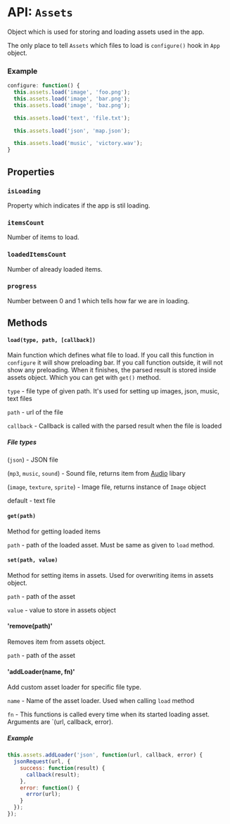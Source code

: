 # API: `Assets`

Object which is used for storing and loading assets used in the app.

The only place to tell `Assets` which files to load is `configure()` hook in `App` object.

### Example

```javascript
configure: function() {
  this.assets.load('image', 'foo.png');
  this.assets.load('image', 'bar.png');
  this.assets.load('image', 'baz.png');

  this.assets.load('text', 'file.txt');

  this.assets.load('json', 'map.json');

  this.assets.load('music', 'victory.wav');
}
```

Properties
----------

### `isLoading`

Property which indicates if the app is stil loading.

### `itemsCount`

Number of items to load.

### `loadedItemsCount`

Number of already loaded items.

### `progress`

Number between 0 and 1 which tells how far we are in loading.

Methods
-------

#### `load(type, path, [callback])`

Main function which defines what file to load. If you call this function in
`configure` it will show preloading bar. If you call function outside, it will
not show any preloading. When it finishes, the parsed result is stored inside
assets object. Which you can get with `get()` method.

`type` - file type of given path. It's used for setting up images, json, music, text files

`path` - url of the file

`callback` - Callback is called with the parsed result when the file is loaded

##### File types

(`json`) - JSON file

(`mp3`, `music`, `sound`) - Sound file, returns item from [Audio](https://github.com/jansedivy/potion-audio) libary

(`image`, `texture`, `sprite`) - Image file, returns instance of `Image` object

default - text file

#### `get(path)`

Method for getting loaded items

`path` - path of the loaded asset. Must be same as given to `load` method.

#### `set(path, value)`

Method for setting items in assets. Used for overwriting items in assets object.

`path` - path of the asset

`value` - value to store in assets object

#### 'remove(path)'

Removes item from assets object.

`path` - path of the asset

#### 'addLoader(name, fn)'

Add custom asset loader for specific file type.

`name` - Name of the asset loader. Used when calling `load` method

`fn` - This functions is called every time when its started loading asset. Arguments are `(url, callback, error).

##### Example

```javascript
this.assets.addLoader('json', function(url, callback, error) {
  jsonRequest(url, {
    success: function(result) {
      callback(result);
    },
    error: function() {
      error(url);
    }
  });
});
```
